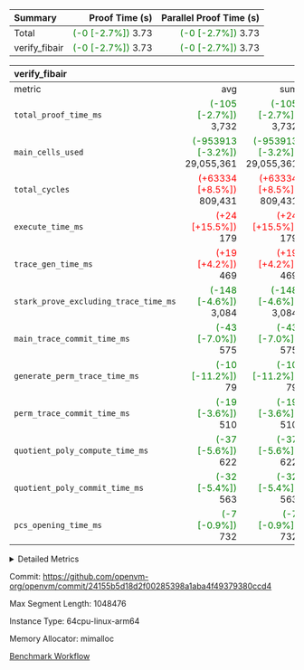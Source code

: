 | Summary | Proof Time (s) | Parallel Proof Time (s) |
|:---|---:|---:|
| Total | <span style='color: green'>(-0 [-2.7%])</span> 3.73 | <span style='color: green'>(-0 [-2.7%])</span> 3.73 |
| verify_fibair | <span style='color: green'>(-0 [-2.7%])</span> 3.73 | <span style='color: green'>(-0 [-2.7%])</span> 3.73 |


| verify_fibair |||||
|:---|---:|---:|---:|---:|
|metric|avg|sum|max|min|
| `total_proof_time_ms ` | <span style='color: green'>(-105 [-2.7%])</span> 3,732 | <span style='color: green'>(-105 [-2.7%])</span> 3,732 | <span style='color: green'>(-105 [-2.7%])</span> 3,732 | <span style='color: green'>(-105 [-2.7%])</span> 3,732 |
| `main_cells_used     ` | <span style='color: green'>(-953913 [-3.2%])</span> 29,055,361 | <span style='color: green'>(-953913 [-3.2%])</span> 29,055,361 | <span style='color: green'>(-953913 [-3.2%])</span> 29,055,361 | <span style='color: green'>(-953913 [-3.2%])</span> 29,055,361 |
| `total_cycles        ` | <span style='color: red'>(+63334 [+8.5%])</span> 809,431 | <span style='color: red'>(+63334 [+8.5%])</span> 809,431 | <span style='color: red'>(+63334 [+8.5%])</span> 809,431 | <span style='color: red'>(+63334 [+8.5%])</span> 809,431 |
| `execute_time_ms     ` | <span style='color: red'>(+24 [+15.5%])</span> 179 | <span style='color: red'>(+24 [+15.5%])</span> 179 | <span style='color: red'>(+24 [+15.5%])</span> 179 | <span style='color: red'>(+24 [+15.5%])</span> 179 |
| `trace_gen_time_ms   ` | <span style='color: red'>(+19 [+4.2%])</span> 469 | <span style='color: red'>(+19 [+4.2%])</span> 469 | <span style='color: red'>(+19 [+4.2%])</span> 469 | <span style='color: red'>(+19 [+4.2%])</span> 469 |
| `stark_prove_excluding_trace_time_ms` | <span style='color: green'>(-148 [-4.6%])</span> 3,084 | <span style='color: green'>(-148 [-4.6%])</span> 3,084 | <span style='color: green'>(-148 [-4.6%])</span> 3,084 | <span style='color: green'>(-148 [-4.6%])</span> 3,084 |
| `main_trace_commit_time_ms` | <span style='color: green'>(-43 [-7.0%])</span> 575 | <span style='color: green'>(-43 [-7.0%])</span> 575 | <span style='color: green'>(-43 [-7.0%])</span> 575 | <span style='color: green'>(-43 [-7.0%])</span> 575 |
| `generate_perm_trace_time_ms` | <span style='color: green'>(-10 [-11.2%])</span> 79 | <span style='color: green'>(-10 [-11.2%])</span> 79 | <span style='color: green'>(-10 [-11.2%])</span> 79 | <span style='color: green'>(-10 [-11.2%])</span> 79 |
| `perm_trace_commit_time_ms` | <span style='color: green'>(-19 [-3.6%])</span> 510 | <span style='color: green'>(-19 [-3.6%])</span> 510 | <span style='color: green'>(-19 [-3.6%])</span> 510 | <span style='color: green'>(-19 [-3.6%])</span> 510 |
| `quotient_poly_compute_time_ms` | <span style='color: green'>(-37 [-5.6%])</span> 622 | <span style='color: green'>(-37 [-5.6%])</span> 622 | <span style='color: green'>(-37 [-5.6%])</span> 622 | <span style='color: green'>(-37 [-5.6%])</span> 622 |
| `quotient_poly_commit_time_ms` | <span style='color: green'>(-32 [-5.4%])</span> 563 | <span style='color: green'>(-32 [-5.4%])</span> 563 | <span style='color: green'>(-32 [-5.4%])</span> 563 | <span style='color: green'>(-32 [-5.4%])</span> 563 |
| `pcs_opening_time_ms ` | <span style='color: green'>(-7 [-0.9%])</span> 732 | <span style='color: green'>(-7 [-0.9%])</span> 732 | <span style='color: green'>(-7 [-0.9%])</span> 732 | <span style='color: green'>(-7 [-0.9%])</span> 732 |



<details>
<summary>Detailed Metrics</summary>

|  | verify_program_compile_ms | total_cells | stark_prove_excluding_trace_time_ms | quotient_poly_compute_time_ms | quotient_poly_commit_time_ms | perm_trace_commit_time_ms | pcs_opening_time_ms | main_trace_commit_time_ms |
| --- | --- | --- | --- | --- | --- | --- | --- |
|  | 3 | 65,536 | 66 | 3 | 14 | 0 | 31 | 17 | 

| air_name | rows | quotient_deg | main_cols | interactions | constraints | cells |
| --- | --- | --- | --- | --- | --- | --- |
| AccessAdapterAir<2> |  | 4 |  | 5 | 12 |  | 
| AccessAdapterAir<4> |  | 4 |  | 5 | 12 |  | 
| AccessAdapterAir<8> |  | 4 |  | 5 | 12 |  | 
| FibonacciAir | 32,768 | 1 | 2 |  | 5 | 65,536 | 
| FriReducedOpeningAir |  | 4 |  | 35 | 59 |  | 
| NativePoseidon2Air<BabyBearParameters>, 1> |  | 4 |  | 31 | 302 |  | 
| PhantomAir |  | 4 |  | 3 | 4 |  | 
| ProgramAir |  | 1 |  | 1 | 4 |  | 
| VariableRangeCheckerAir |  | 1 |  | 1 | 4 |  | 
| VmAirWrapper<BranchNativeAdapterAir, BranchEqualCoreAir<1> |  | 2 |  | 11 | 23 |  | 
| VmAirWrapper<JalNativeAdapterAir, JalCoreAir> |  | 4 |  | 7 | 6 |  | 
| VmAirWrapper<NativeAdapterAir<2, 0>, PublicValuesCoreAir> |  | 4 |  | 11 | 22 |  | 
| VmAirWrapper<NativeAdapterAir<2, 1>, FieldArithmeticCoreAir> |  | 4 |  | 15 | 23 |  | 
| VmAirWrapper<NativeLoadStoreAdapterAir<1>, NativeLoadStoreCoreAir<1> |  | 4 |  | 15 | 24 |  | 
| VmAirWrapper<NativeVectorizedAdapterAir<4>, FieldExtensionCoreAir> |  | 4 |  | 15 | 23 |  | 
| VmConnectorAir |  | 4 |  | 3 | 8 |  | 
| VolatileBoundaryAir |  | 4 |  | 4 | 16 |  | 

| group | trace_gen_time_ms | total_proof_time_ms | total_cycles | total_cells | stark_prove_excluding_trace_time_ms | quotient_poly_compute_time_ms | quotient_poly_commit_time_ms | perm_trace_commit_time_ms | pcs_opening_time_ms | main_trace_commit_time_ms | main_cells_used | generate_perm_trace_time_ms | execute_time_ms |
| --- | --- | --- | --- | --- | --- | --- | --- | --- | --- | --- | --- | --- | --- |
| verify_fibair | 469 | 3,732 | 809,431 | 82,728,984 | 3,084 | 622 | 563 | 510 | 732 | 575 | 29,055,361 | 79 | 179 | 

| group | air_name | rows | prep_cols | perm_cols | main_cols | cells |
| --- | --- | --- | --- | --- | --- | --- |
| verify_fibair | AccessAdapterAir<2> | 131,072 |  | 16 | 11 | 3,538,944 | 
| verify_fibair | AccessAdapterAir<4> | 65,536 |  | 16 | 13 | 1,900,544 | 
| verify_fibair | AccessAdapterAir<8> | 32,768 |  | 16 | 17 | 1,081,344 | 
| verify_fibair | FriReducedOpeningAir | 512 |  | 76 | 64 | 71,680 | 
| verify_fibair | NativePoseidon2Air<BabyBearParameters>, 1> | 8,192 |  | 36 | 348 | 3,145,728 | 
| verify_fibair | PhantomAir | 32,768 |  | 8 | 6 | 458,752 | 
| verify_fibair | ProgramAir | 8,192 |  | 8 | 10 | 147,456 | 
| verify_fibair | VariableRangeCheckerAir | 262,144 | 2 | 8 | 1 | 2,359,296 | 
| verify_fibair | VmAirWrapper<BranchNativeAdapterAir, BranchEqualCoreAir<1> | 262,144 |  | 28 | 23 | 13,369,344 | 
| verify_fibair | VmAirWrapper<JalNativeAdapterAir, JalCoreAir> | 32,768 |  | 12 | 10 | 720,896 | 
| verify_fibair | VmAirWrapper<NativeAdapterAir<2, 1>, FieldArithmeticCoreAir> | 524,288 |  | 20 | 30 | 26,214,400 | 
| verify_fibair | VmAirWrapper<NativeLoadStoreAdapterAir<1>, NativeLoadStoreCoreAir<1> | 524,288 |  | 20 | 31 | 26,738,688 | 
| verify_fibair | VmAirWrapper<NativeVectorizedAdapterAir<4>, FieldExtensionCoreAir> | 8,192 |  | 20 | 40 | 491,520 | 
| verify_fibair | VmConnectorAir | 2 | 1 | 8 | 4 | 24 | 
| verify_fibair | VolatileBoundaryAir | 131,072 |  | 8 | 11 | 2,490,368 | 

</details>


Commit: https://github.com/openvm-org/openvm/commit/24155b5d18d2f00285398a1aba4f49379380ccd4

Max Segment Length: 1048476

Instance Type: 64cpu-linux-arm64

Memory Allocator: mimalloc

[Benchmark Workflow](https://github.com/openvm-org/openvm/actions/runs/12685049623)
